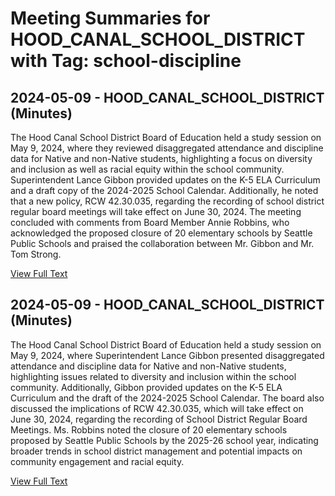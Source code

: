 # Meeting Summaries for HOOD_CANAL_SCHOOL_DISTRICT with Tag: school-discipline

## 2024-05-09 - HOOD_CANAL_SCHOOL_DISTRICT (Minutes)

The Hood Canal School District Board of Education held a study session on May 9, 2024, where they reviewed disaggregated attendance and discipline data for Native and non-Native students, highlighting a focus on diversity and inclusion as well as racial equity within the school community. Superintendent Lance Gibbon provided updates on the K-5 ELA Curriculum and a draft copy of the 2024-2025 School Calendar. Additionally, he noted that a new policy, RCW 42.30.035, regarding the recording of school district regular board meetings will take effect on June 30, 2024. The meeting concluded with comments from Board Member Annie Robbins, who acknowledged the proposed closure of 20 elementary schools by Seattle Public Schools and praised the collaboration between Mr. Gibbon and Mr. Tom Strong.

[View Full Text](https://raw.githubusercontent.com/VoronoiPerspectives/WashingtonStateSchoolBoardExplorer/refs/heads/main/data/countries/usa/states/wa/counties/mason/school_boards/hood_canal_school_district/2024/2024-05-09-minutes.txt)

## 2024-05-09 - HOOD_CANAL_SCHOOL_DISTRICT (Minutes)

The Hood Canal School District Board of Education held a study session on May 9, 2024, where Superintendent Lance Gibbon presented disaggregated attendance and discipline data for Native and non-Native students, highlighting issues related to diversity and inclusion within the school community. Additionally, Gibbon provided updates on the K-5 ELA Curriculum and the draft of the 2024-2025 School Calendar. The board also discussed the implications of RCW 42.30.035, which will take effect on June 30, 2024, regarding the recording of School District Regular Board Meetings. Ms. Robbins noted the closure of 20 elementary schools proposed by Seattle Public Schools by the 2025-26 school year, indicating broader trends in school district management and potential impacts on community engagement and racial equity.

[View Full Text](https://raw.githubusercontent.com/VoronoiPerspectives/WashingtonStateSchoolBoardExplorer/refs/heads/main/data/countries/usa/states/wa/counties/mason/school_boards/hood_canal_school_district/2024/2024-05-09-draftmtg-minutes.txt)


